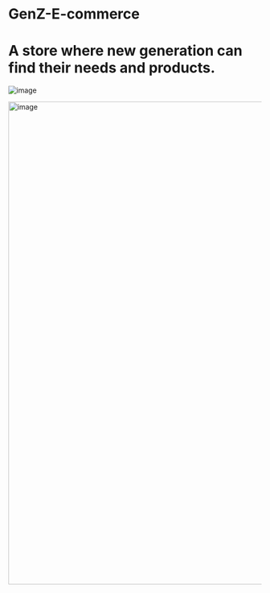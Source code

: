 ﻿# GenZ-E-commerce
# A store where new generation can find their needs and products.
![image](https://github.com/user-attachments/assets/9fdea8c2-6061-4d9b-9015-0ce7c8ed1fe1)

<img width="959" alt="image" src="https://github.com/user-attachments/assets/dd0025ef-8931-4cf2-8d73-44088581de8f">
